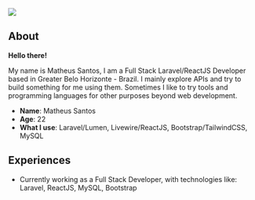 
<div>
  <a target='_blank' href="https://www.linkedin.com/in/mtpsantos/">
    <img src='https://img.shields.io/badge/LinkedIn-blue?style=for-the-badge&logo=linkedin'>
  </a>  
</div>
  
## About
**Hello there!** 

My name is Matheus Santos, I am a Full Stack Laravel/ReactJS Developer based in Greater Belo Horizonte - Brazil.
I mainly explore APIs and try to build something for me using them. Sometimes I like to try tools and programming languages for other purposes beyond web development.

* **Name**: Matheus Santos
* **Age**: 22
* **What I use**: Laravel/Lumen, Livewire/ReactJS, Bootstrap/TailwindCSS, MySQL

## Experiences
* Currently working as a Full Stack Developer, with technologies like: Laravel, ReactJS, MySQL, Bootstrap
